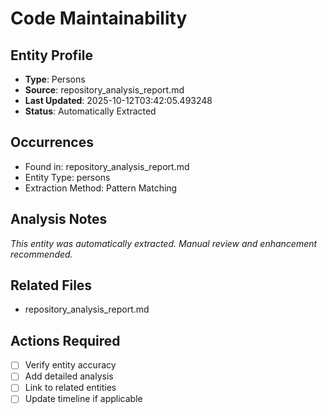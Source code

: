 # Code Maintainability

## Entity Profile
- **Type**: Persons
- **Source**: repository_analysis_report.md
- **Last Updated**: 2025-10-12T03:42:05.493248
- **Status**: Automatically Extracted

## Occurrences
- Found in: repository_analysis_report.md
- Entity Type: persons
- Extraction Method: Pattern Matching

## Analysis Notes
*This entity was automatically extracted. Manual review and enhancement recommended.*

## Related Files
- repository_analysis_report.md

## Actions Required
- [ ] Verify entity accuracy
- [ ] Add detailed analysis
- [ ] Link to related entities
- [ ] Update timeline if applicable
